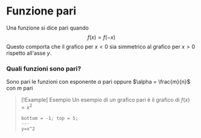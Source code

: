 # Funzione pari
Una funzione si dice pari quando
$$f(x) = f(-x)$$
Questo comporta che il grafico per $x < 0$ sia simmetrico al grafico per $x>0$ rispetto all'asse $y$.

### Quali funzioni sono pari?
Sono pari le funzioni con esponente $\alpha$ pari oppure $\alpha = \frac{m}{n}$ con $m$ pari

>[!Example] Esempio
>Un esempio di un grafico pari è il grafico di $f(x) = x^2$
>```desmos-graph
>bottom = -1; top = 5;
>---
>y=x^2
>```
